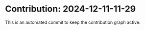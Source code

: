 # Contribution: 2024-12-11-11-29
This is an automated commit to keep the contribution graph active.

